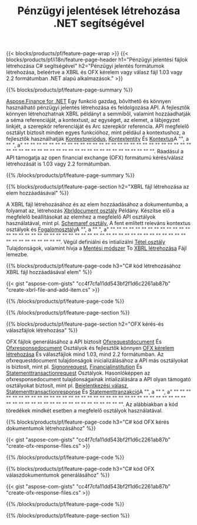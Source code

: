 ﻿---
title: Pénzügyi jelentések létrehozása .NET segítségével
url: /hu/net/create/
description:  C# kód pénzügyi jelentések létrehozásához XBRL, és OFX kérelem vagy válasz fájlokat .NET könyvtárban.
---
{{< blocks/products/pf/feature-page-wrap >}}
{{< blocks/products/pf/i18n/feature-page-header h1="Pénzügyi jelentési fájlok létrehozása C# segítségével" h2="Pénzügyi jelentés formátumok létrehozása, beleértve a XBRL és OFX kérelem vagy válasz fájl 1.03 vagy 2.2 formátumban .NET alapú alkalmazások." >}}

{{% blocks/products/pf/feature-page-summary %}}

[Aspose.Finance for .NET](https://products.aspose.com/finance/net/) Egy funkció gazdag, bővíthető és könnyen használható pénzügyi jelentés létrehozása és feldolgozása API. A fejlesztők könnyen létrehozhatnak XBRL példányt a semmiből, valamint hozzáadhatják a séma referenciáját, a kontextust, az egységet, az elemet, a lábjegyzet linkjét, a szerepkör referenciáját és 
Arc szerepkör referencia. API megfelelő osztályt biztosít minden egyes funkcióhoz, mint például a kontextushoz, a fejlesztők használhatják [Kontextperiódus](https://apireference.aspose.com/finance/net/aspose.finance.xbrl/contextperiod), [Kontextentity](https://apireference.aspose.com/finance/net/aspose.finance.xbrl/contextentity) És [Kontextus](https://apireference.aspose.com/finance/net/aspose.finance.xbrl/context)A "", a "" ", a" "" "" "" "" "" "" "" "" "" "" "" "" "" "" "" "" "" "" "" "" "" "" "" "" "" "" "" "" "" "" "" "" "" "" "" "" "" "" "" "" "" "" "" "" "" "" "" "" "" "" "". 
Ráadásul a API támogatja az open financial exchange (OFX) formátumú kérés/válasz létrehozását is 1.03 vagy 2.2 formátumban.

{{% /blocks/products/pf/feature-page-summary %}}

{{% blocks/products/pf/feature-page-section h2="XBRL fájl létrehozása az elem hozzáadásával" %}}

A XBRL fájl létrehozásához és az elem hozzáadásához a dokumentumba, a folyamat az, létrehozás [Xbrldocument osztály](https://apireference.aspose.com/finance/net/aspose.finance.xbrl/xbrldocument) Példány. Készítse elő a megfelelő beállításokat az elemhez a megfelelő API osztályok használatával, mint pl. [Schemaref osztály](https://apireference.aspose.com/finance/net/aspose.finance.xbrl/schemaref), A fent említett releváns kontextus osztályok és [Fogalomosztály](https://apireference.aspose.com/finance/net/aspose.finance.xbrl/concept)A "", a "" ", a" "" "" "" "" "" "" "" "" "" "" "" "" "" "" "" "" "" "" "" "" "" "" "" "" "" "" "" "" "" "" "" "" "" "" "" "" "" "" "" "" "" "" "" "" "" "" "" "" "" "" "". Végül definiálni és intializálni [Tétel osztály](https://apireference.aspose.com/finance/net/aspose.finance.xbrl/item) Tulajdonságok, valamint hívja a [Mentési módszer](https://apireference.aspose.com/finance/net/aspose.finance.xbrl.xbrldocument/save/methods/1) To [XBRL létrehozása](https://products.aspose.com/finance/net/create/xbrl/) Fájl lemezbe.

{{% blocks/products/pf/feature-page-code h3="C# kód létrehozásához XBRL fájl hozzáadásával elem" %}}

{{< gist "aspose-com-gists" "cc4f7cfa11dd543bf2f1d6c2261ab87b" "create-xbrl-file-and-add-item.cs" >}} 

{{% /blocks/products/pf/feature-page-code %}}

{{% /blocks/products/pf/feature-page-section %}}

{{% blocks/products/pf/feature-page-section h2="OFX kérés-és válaszfájlok létrehozása" %}}


OFX fájlok generálásához a API biztosít [Ofxrequestdocument](https://apireference.aspose.com/finance/net/aspose.finance.ofx/ofxrequestdocument) És [Ofxresponsedocument](https://apireference.aspose.com/finance/net/aspose.finance.ofx/ofxresponsedocument) Osztályok és fejlesztők könnyen [OFX kérelem létrehozása](https://products.aspose.com/finance/net/create/ofx-request/) És válaszfájlok mind 1.03, mind 2.2 formátumban. Az ofxrequestdocument tulajdonságok inicializálásához a API más osztályokat is biztosít, mint pl. [Signonrequest](https://apireference.aspose.com/finance/net/aspose.finance.ofx.signon/signonrequest), [Financialinstitution](https://apireference.aspose.com/finance/net/aspose.finance.ofx.signon/financialinstitution) És [Statementtransactionrequest](https://apireference.aspose.com/finance/net/aspose.finance.ofx.bank/statementtransactionrequest) Osztályok. Hasonlóképpen az ofxresponsedocument tulajdonságainak intializálására a API olyan támogató osztályokat biztosít, mint pl. [Bejelentkezési válasz](https://apireference.aspose.com/finance/net/aspose.finance.ofx.signon/signonresponse),  [Statementtransactionresponse](https://apireference.aspose.com/finance/net/aspose.finance.ofx.bank/statementtransactionresponse) És [Statementtranzakció](https://apireference.aspose.com/finance/net/aspose.finance.ofx/statementtransaction)A "", a "" ", a" "" "" "" "" "" "" "" "" "" "" "" "" "" "" "" "" "" "" "" "" "" "" "" "" "" "" "" "" "" "" "" "" "" "" "" "" "" "" "" "" "" "" "" "" "" "" "" "" "" "" "". Az alábbiakban a kód töredékek mindkét esetben a megfelelő osztályok használatával.

{{% blocks/products/pf/feature-page-code h3="C# kód OFX kérés dokumentumok létrehozásához" %}}

{{< gist "aspose-com-gists" "cc4f7cfa11dd543bf2f1d6c2261ab87b" "create-ofx-response-files.cs" >}} 

{{% /blocks/products/pf/feature-page-code %}}

{{% blocks/products/pf/feature-page-code h3="C# kód OFX válaszdokumentumok generálásához" %}}

{{< gist "aspose-com-gists" "cc4f7cfa11dd543bf2f1d6c2261ab87b" "create-ofx-response-files.cs" >}} 

{{% /blocks/products/pf/feature-page-code %}}

{{% /blocks/products/pf/feature-page-section %}}